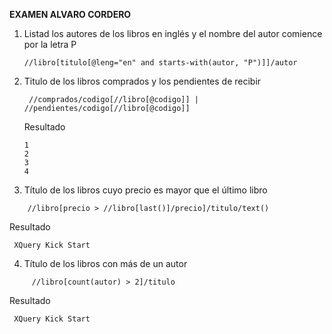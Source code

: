 **EXAMEN ALVARO CORDERO**

1. Listad los autores de los libros en inglés y el nombre del autor comience por la letra P

      ```Xpath
    //libro[titulo[@leng="en" and starts-with(autor, "P")]]/autor
   ```

2. Titulo de los libros comprados y los pendientes de recibir

   ```Xpath
    //comprados/codigo[//libro[@codigo]] | //pendientes/codigo[//libro[@codigo]]
   ```

   Resultado

   ```Xpath
   1
   2
   3
   4

   ```

1. Título de los libros cuyo precio es mayor que el último libro

```Xpath
    //libro[precio > //libro[last()]/precio]/titulo/text()
   ```

   Resultado

   ```Xpath
    XQuery Kick Start
   ```

4. Título de los libros con más de un autor

```Xpath
     //libro[count(autor) > 2]/titulo
   ```

   Resultado

   ```Xpath
    XQuery Kick Start
   ```
